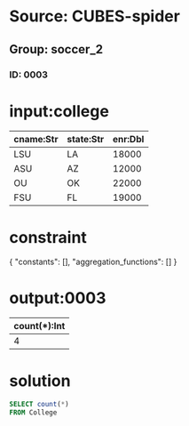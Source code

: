 # Source: CUBES-spider
## Group: soccer_2
### ID: 0003

# input:college

| cname:Str | state:Str | enr:Dbl |
|---|---|---|
| LSU | LA | 18000 |
| ASU | AZ | 12000 |
| OU | OK | 22000 |
| FSU | FL | 19000 |

# constraint

{
  "constants": [],
  "aggregation_functions": []
}

# output:0003

| count(*):Int |
|---|
| 4 |

# solution

```sql
SELECT count(*)
FROM College
```
